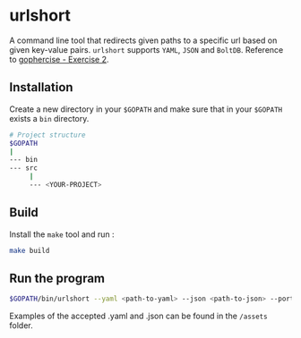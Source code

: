 # urlshort

A command line tool that redirects given paths to a specific url based on given key-value pairs. `urlshort` supports `YAML`, `JSON` and `BoltDB`. Reference to [gophercise - Exercise 2](https://github.com/gophercises/urlshort).

## Installation

Create a new directory in your `$GOPATH` and make sure that in your `$GOPATH` exists a `bin` directory.

```bash
# Project structure
$GOPATH
|
--- bin
--- src
     |
     --- <YOUR-PROJECT>
```

## Build

Install the `make` tool and run :

```bash
make build
```

## Run the program

```bash
$GOPATH/bin/urlshort --yaml <path-to-yaml> --json <path-to-json> --port <int server starts on this port>
```

Examples of the accepted .yaml and .json can be found in the `/assets` folder.
